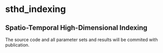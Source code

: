 # sthd_indexing

## Spatio-Temporal High-Dimensional Indexing

The source code and all parameter sets and results will be commited with publication.
